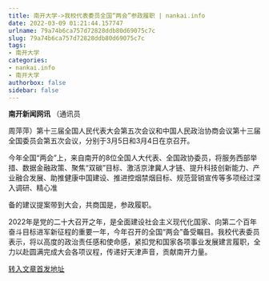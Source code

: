 ```yaml
---
title: 南开大学->我校代表委员全国“两会”参政履职 | nankai.info
date: 2022-03-09 01:21:44.157747
urlname: 79a74b6ca757d72828ddb80d69075c7c
slug: 79a74b6ca757d72828ddb80d69075c7c
tags: 
- 南开大学
categories:
- nankai.info
- 南开大学
authorbox: false
sidebar: false
---
```

**南开新闻网讯** （通讯员

周萍萍）第十三届全国人民代表大会第五次会议和中国人民政治协商会议第十三届全国委员会第五次会议，分别于3月5日和3月4日在京召开。

今年全国“两会”上，来自南开的8位全国人大代表、全国政协委员，将服务西部举措、数据金融政策、聚焦“双碳”目标、激活京津冀人才链、提升科技创新能力、产业融合发展、助推健康中国建设、推进控烟禁烟目标、规范营销宣传等多项经过深入调研、精心准
<!--more-->
备的建议提案带到大会，共商国是，参政履职。

2022年是党的二十大召开之年，是全面建设社会主义现代化国家、向第二个百年奋斗目标进军新征程的重要一年，今年召开的全国“两会”备受瞩目。我校代表委员表示，将以高度的政治责任感和使命感，紧扣党和国家各项事业发展建言履职，全力以赴圆满完成大会各项议程，传递好天津声音，贡献南开力量。



[转入文章首发地址](http://news.nankai.edu.cn/ywsd/system/2022/03/05/030050492.shtml)